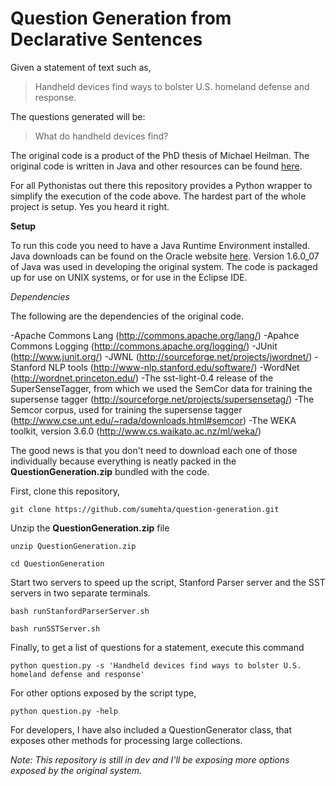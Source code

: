 # Question Generation from Declarative Sentences #


Given a statement of text such as,
>Handheld devices find ways to bolster U.S. homeland defense and response.

The questions generated will be:
>What do handheld devices find?

The original code is a product of the PhD thesis of Michael Heilman. The original code is written in Java and other resources can be found [here](http://www.cs.cmu.edu/~ark/mheilman/questions/).

For all Pythonistas out there this repository provides a Python wrapper to simplify the execution of the code above.
The hardest part of the whole project is setup. Yes you heard it right.

**Setup**

To run this code you need to have a Java Runtime Environment installed. Java downloads can be found on the Oracle website [here](https://www.java.com/en/download/manual.jsp). Version 1.6.0_07 of Java was used in developing the original system. The code is packaged up for use on UNIX systems, or for use in the Eclipse IDE.

*Dependencies*

The following are the dependencies of the original code.

-Apache Commons Lang (http://commons.apache.org/lang/)
-Apahce Commons Logging (http://commons.apache.org/logging/)
-JUnit (http://www.junit.org/)
-JWNL (http://sourceforge.net/projects/jwordnet/)
-Stanford NLP tools (http://www-nlp.stanford.edu/software/)
-WordNet (http://wordnet.princeton.edu/)
-The sst-light-0.4 release of the SuperSenseTagger, from which we used the SemCor data for training the supersense tagger (http://sourceforge.net/projects/supersensetag/)
-The Semcor corpus, used for training the supersense tagger (http://www.cse.unt.edu/~rada/downloads.html#semcor)
-The WEKA toolkit, version 3.6.0 (http://www.cs.waikato.ac.nz/ml/weka/)


The good news is that you don't need to download each one of those individually because everything is neatly packed in the **QuestionGeneration.zip** bundled with the code.

First, clone this repository,

`git clone https://github.com/sumehta/question-generation.git`

Unzip the **QuestionGeneration.zip** file

`unzip QuestionGeneration.zip`

`cd QuestionGeneration`

Start two servers to speed up the script, Stanford Parser server and the SST servers in two separate terminals.

`bash runStanfordParserServer.sh`

`bash runSSTServer.sh`

Finally, to get a list of questions for a statement, execute this command

`python question.py -s 'Handheld devices find ways to bolster U.S. homeland defense and response'`

For other options exposed by the script type,

`python question.py -help`

For developers, I have also included a QuestionGenerator class, that exposes other methods for processing large collections.

*Note: This repository is still in dev and I'll be exposing more options exposed by the original system.*

